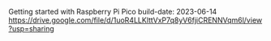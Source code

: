 Getting started with Raspberry Pi Pico
build-date: 2023-06-14
https://drive.google.com/file/d/1uoR4LLKlttVxP7q8yV6fjiCRENNVqm6l/view?usp=sharing  
